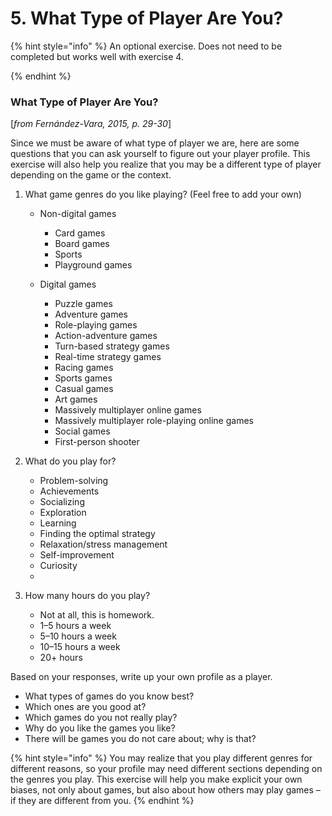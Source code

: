 # 5. What Type of Player Are You?

{% hint style="info" %}
An optional exercise. Does not need to be completed but works well with exercise 4.&#x20;


{% endhint %}

### What Type of Player Are You?

\[_from Fernández-Vara, 2015, p. 29-30_]

Since we must be aware of what type of player we are, here are some questions that you can ask yourself to figure out your player profile. This exercise will also help you realize that you may be a different type of player depending on the game or the context.

1. What game genres do you like playing? (Feel free to add your own)
   *   Non-digital games

       * Card games
       * Board games
       * Sports
       * Playground games


   *   Digital games

       * Puzzle games
       * Adventure games
       * Role-playing games
       * Action-adventure games
       * Turn-based strategy games
       * Real-time strategy games
       * Racing games
       * Sports games
       * Casual games
       * Art games
       * Massively multiplayer online games
       * Massively multiplayer role-playing online games
       * Social games
       * First-person shooter


2. What do you play for?
   * Problem-solving
   * Achievements
   * Socializing
   * Exploration
   * Learning
   * Finding the optimal strategy
   * Relaxation/stress management
   * Self-improvement
   * Curiosity
   *
3. How many hours do you play?
   * Not at all, this is homework.
   * 1–5 hours a week
   * 5–10 hours a week
   * 10–15 hours a week
   * 20+ hours

Based on your responses, write up your own profile as a player.

* What types of games do you know best?
* Which ones are you good at?
* Which games do you not really play?
* Why do you like the games you like?
* There will be games you do not care about; why is that?

{% hint style="info" %}
You may realize that you play different genres for different reasons, so your profile may need different sections depending on the genres you play. This exercise will help you make explicit your own biases, not only about games, but also about how others may play games – if they are different from you.
{% endhint %}
